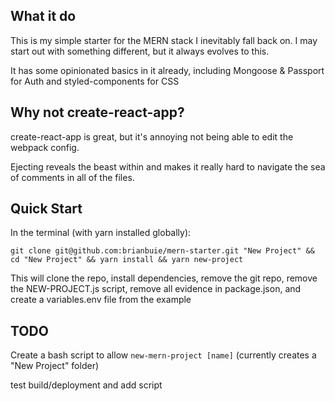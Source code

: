 ## What it do

This is my simple starter for the MERN stack I inevitably fall back on. I may start out with something different, but it always evolves to this.

It has some opinionated basics in it already, including Mongoose & Passport for Auth and styled-components for CSS

## Why not create-react-app?

create-react-app is great, but it's annoying not being able to edit the webpack config.

Ejecting reveals the beast within and makes it really hard to navigate the sea of comments in all of the files.

## Quick Start

In the terminal (with yarn installed globally):

`git clone git@github.com:brianbuie/mern-starter.git "New Project" && cd "New Project" && yarn install && yarn new-project`

This will clone the repo, install dependencies, remove the git repo, remove the NEW-PROJECT.js script, remove all evidence in package.json, and create a variables.env file from the example

## TODO

Create a bash script to allow `new-mern-project [name]` (currently creates a "New Project" folder)

test build/deployment and add script
